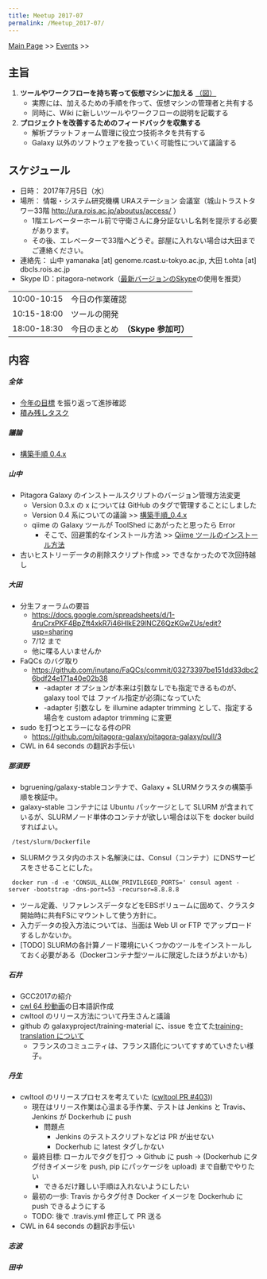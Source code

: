 ```yaml
---
title: Meetup 2017-07
permalink: /Meetup_2017-07/
---
```


[Main Page](/Main_Page "wikilink") &gt;&gt; [Events](/Events "wikilink") &gt;&gt;

主旨
----

1.  **ツールやワークフローを持ち寄って仮想マシンに加える** [（図）](http://www.pitagora-galaxy.org/_/rsrc/1416890873801/about/about_overview.png)
    -   実際には、加えるための手順を作って、仮想マシンの管理者と共有する
    -   同時に、Wiki に新しいツールやワークフローの説明を記載する
2.  **プロジェクトを改善するためのフィードバックを収集する**
    -   解析プラットフォーム管理に役立つ技術ネタを共有する
    -   Galaxy 以外のソフトウェアを扱っていく可能性について議論する

スケジュール
------------

-   日時： 2017年7月5日（水）
-   場所： 情報・システム研究機構 URAステーション 会議室（城山トラストタワー33階 <http://ura.rois.ac.jp/aboutus/access/> ）
    -   1階エレベーターホール前で守衛さんに身分証ないし名刺を提示する必要があります。
    -   その後、エレベーターで33階へどうぞ。部屋に入れない場合は大田までご連絡ください。
-   連絡先： 山中 yamanaka \[at\] genome.rcast.u-tokyo.ac.jp, 大田 t.ohta \[at\] dbcls.rois.ac.jp
-   Skype ID：pitagora-network（[最新バージョンのSkype](http://www.skype.com/ja/)の使用を推奨）

|             |                                    |
|-------------|------------------------------------|
| 10:00-10:15 | 今日の作業確認                     |
| 10:15-18:00 | ツールの開発                       |
| 18:00-18:30 | 今日のまとめ　**（Skype 参加可）** |

内容
----

##### 全体

-   [今年の目標](https://docs.google.com/document/d/162X8s7kEEdZ5i5QBSDJyknsgW673b81p4WuFmklQaBU/edit) を振り返って進捗確認
-   [積み残しタスク](/積み残しタスク "wikilink")

##### 議論

-   [構築手順 0.4.x](/構築手順_0.4.x "wikilink")

##### 山中

-   Pitagora Galaxy のインストールスクリプトのバージョン管理方法変更
    -   Version 0.3.x の x については GitHub のタグで管理することにしました
    -   Version 0.4 系についての議論 &gt;&gt; [構築手順_0.4.x](/構築手順_0.4.x "wikilink")
    -   qiime の Galaxy ツールが ToolShed にあがったと思ったら Error
        -   そこで、回避策的なインストール方法 &gt;&gt; [Qiime ツールのインストール方法](/Qiime_ツールのインストール方法 "wikilink")
-   古いヒストリーデータの削除スクリプト作成 &gt;&gt; できなかったので次回持越し

##### 大田

-   分生フォーラムの要旨
    -   <https://docs.google.com/spreadsheets/d/1-4ruCrxPKF4BpZft4xkR7i46HlkE29lNCZ6QzKGwZUs/edit?usp=sharing>
    -   7/12 まで
    -   他に喋る人いませんか
-   FaQCs のバグ取り
    -   <https://github.com/inutano/FaQCs/commit/03273397be151dd33dbc26bdf24e171a40e02b38>
        -   -adapter オプションが本来は引数なしでも指定できるものが、galaxy tool では ファイル指定が必須になっていた
        -   -adapter 引数なし を illumine adapter trimming として、指定する場合を custom adaptor trimming に変更
-   sudo を打つとエラーになる件のPR
    -   <https://github.com/pitagora-galaxy/pitagora-galaxy/pull/3>
-   CWL in 64 seconds の翻訳お手伝い

##### 那須野

-   bgruening/galaxy-stableコンテナで、Galaxy + SLURMクラスタの構築手順を検証中。
-   galaxy-stable コンテナには Ubuntu パッケージとして SLURM が含まれているが、SLURMノード単体のコンテナが欲しい場合は以下を docker build すればよい。

` /test/slurm/Dockerfile`

-   SLURMクラスタ内のホスト名解決には、Consul（コンテナ）にDNSサービスをさせることにした。

` docker run -d -e 'CONSUL_ALLOW_PRIVILEGED_PORTS=' consul agent -server -bootstrap -dns-port=53 -recursor=8.8.8.8`

-   ツール定義、リファレンスデータなどをEBSボリュームに固めて、クラスタ開始時に共有FSにマウントして使う方針に。
-   入力データの投入方法については、当面は Web UI or FTP でアップロードするしかないか。
-   \[TODO\] SLURMの各計算ノード環境にいくつかのツールをインストールしておく必要がある（Dockerコンテナ型ツールに限定したほうがよいかも）

##### 石井

-   GCC2017の紹介
-   [cwl 64 秒動画](https://www.youtube.com/watch?v=86eY8xs-Vo8&feature=youtu.be)の日本語訳作成
-   cwltool のリリース方法について丹生さんと議論
-   github の galaxyproject/training-material に、issue を立てた[training-translation について](https://github.com/galaxyproject/training-material/issues/404)
    -   フランスのコミュニティは、フランス語化についてすすめていきたい様子。

##### 丹生

-   cwltool のリリースプロセスを考えていた ([cwltool PR \#403](https://github.com/common-workflow-language/cwltool/pull/403)))
    -   現在はリリース作業は心温まる手作業、テストは Jenkins と Travis、Jenkins が Dockerhub に push
        -   問題点
            -   Jenkins のテストスクリプトなどは PR が出せない
            -   Dockerhub に latest タグしかない
    -   最終目標: ローカルでタグを打つ -&gt; Github に push -&gt; (Dockerhub にタグ付きイメージを push, pip にパッケージを upload) まで自動でやりたい
        -   できるだけ難しい手順は入れないようにしたい
    -   最初の一歩: Travis からタグ付き Docker イメージを Dockerhub に push できるようにする
    -   TODO: 後で .travis.yml 修正して PR 送る
-   CWL in 64 seconds の翻訳お手伝い

##### 志波

##### 田中